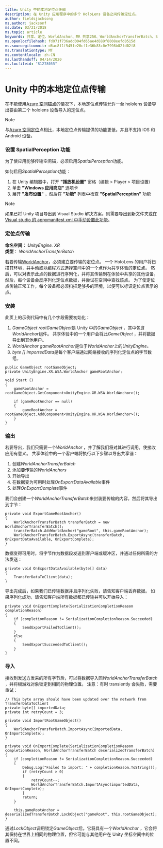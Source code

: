 ```yaml
---
title: Unity 中的本地定位点传输
description: 在 Unity 应用程序中的多个 HoloLens 设备之间传输定位点。
author: fieldsjacksong
ms.author: jacksonf
ms.date: 03/21/2018
ms.topic: article
keywords: 共享、定位、WorldAnchor、MR 共享250、WorldAnchorTransferBatch、SpatialPerception、传输、本地定位点传输、定位点导出和定位点导入
ms.openlocfilehash: fd071f736add094fd65ae4d889f8008eefd8515d
ms.sourcegitcommit: d6ac8f1f545fe20cf1e36b83c0e7998b82fd02f8
ms.translationtype: MT
ms.contentlocale: zh-CN
ms.lasthandoff: 04/14/2020
ms.locfileid: "81278055"
---
```

# <a name="local-anchor-transfers-in-unity"></a>Unity 中的本地定位点传输

在不能使用<a href="https://docs.microsoft.com/azure/spatial-anchors" target="_blank">Azure 空间锚点</a>的情况下，本地定位点传输允许一台 hololens 设备导出要由第二个 hololens 设备导入的定位点。

>[!NOTE]
>与<a href="https://docs.microsoft.com/azure/spatial-anchors" target="_blank">Azure 空间定位</a>点相比，本地定位点传输提供的功能更低，并且不支持 IOS 和 Android 设备。

### <a name="setting-the-spatialperception-capability"></a>设置 SpatialPerception 功能

为了使应用能够传输空间锚，必须启用*SpatialPerception*功能。

如何启用*SpatialPerception*功能：
1. 在 Unity 编辑器中，打开 **"播放机设置"** 窗格（编辑 > Player > 项目设置）
2. 单击 **"Windows 应用商店"** 选项卡
3. 展开 **"发布设置"** ，然后在 **"功能"** 列表中检查 **"SpatialPerception"** 功能

>[!NOTE]
>如果已将 Unity 项目导出到 Visual Studio 解决方案，则需要导出到新文件夹或[在 Visual studio 的 appxmanifest.xml 中手动设置此功能](local-anchor-transfers-in-directx.md#set-up-your-app-to-use-the-spatialperception-capability)。

### <a name="anchor-transfer"></a>定位点传输

**命名空间：** *UnityEngine. XR*<br>
**类型**： *WorldAnchorTransferBatch*

若要传输[WorldAnchor](coordinate-systems-in-unity.md)，必须建立要传输的定位点。 一个 HoloLens 的用户将扫描其环境，并手动或以编程方式选择空间中的一个点作为共享体验的定位点。 然后，可以对表示此点的数据进行序列化，并将其传输到在体验中共享的其他设备。 然后，每个设备会反序列化定位点数据，并尝试在空间中查找该点。 为了使定位点传输正常工作，每个设备都必须扫描足够多的环境，以便可以标识定位点表示的点。

### <a name="setup"></a>安装

此页上的示例代码中有几个字段需要初始化：
1. *GameObject rootGameObject*是 Unity 中的*GameObject* ，其中包含*WorldAnchor*组件。 共享体验中的一个用户会将此*GameObject* ，并将数据导出到其他用户。
2. *WorldAnchor gameRootAnchor*是位于*WorldAnchor*上的*UnityEngine。*
3. *byte [] importedData*是每个客户端通过网络接收的序列化定位点的字节数组。

```
public GameObject rootGameObject;
private UnityEngine.XR.WSA.WorldAnchor gameRootAnchor;

void Start ()
{
    gameRootAnchor = rootGameObject.GetComponent<UnityEngine.XR.WSA.WorldAnchor>();

    if (gameRootAnchor == null)
    {
        gameRootAnchor = rootGameObject.AddComponent<UnityEngine.XR.WSA.WorldAnchor>();
    }
}
```

### <a name="exporting"></a>输出

若要导出，我们只需要一个*WorldAnchor* ，并了解我们将对其进行调用，使接收应用有意义。 共享体验中的一个客户端将执行以下步骤以导出共享锚：
1. 创建*WorldAnchorTransferBatch*
2. 添加要传输的*WorldAnchors*
3. 开始导出
4. 在数据变为可用时处理*OnExportDataAvailable*事件
5. 处理*OnExportComplete*事件

我们会创建一个*WorldAnchorTransferBatch*来封装要传输的内容，然后将其导出到字节：

```
private void ExportGameRootAnchor()
{
    WorldAnchorTransferBatch transferBatch = new WorldAnchorTransferBatch();
    transferBatch.AddWorldAnchor("gameRoot", this.gameRootAnchor);
    WorldAnchorTransferBatch.ExportAsync(transferBatch, OnExportDataAvailable, OnExportComplete);
}
```

数据变得可用时，将字节作为数据段发送到客户端或缓冲区，并通过任何所需的方法发送：

```
private void OnExportDataAvailable(byte[] data)
{
    TransferDataToClient(data);
}
```

导出完成后，如果我们已传输数据并且序列化失败，请告知客户端丢弃数据。 如果序列化成功，请告知客户端所有数据都已传输并可以开始导入：

```
private void OnExportComplete(SerializationCompletionReason completionReason)
{
    if (completionReason != SerializationCompletionReason.Succeeded)
    {
        SendExportFailedToClient();
    }
    else
    {
        SendExportSucceededToClient();
    }
}
```

### <a name="importing"></a>导入

接收到发送方发来的所有字节后，可以将数据导入回*WorldAnchorTransferBatch* ，并将根游戏对象锁定到相同的物理位置。 注意：有时 transiently 会失败，需要重试：

```
// This byte array should have been updated over the network from TransferDataToClient
private byte[] importedData;
private int retryCount = 3;

private void ImportRootGameObject()
{
    WorldAnchorTransferBatch.ImportAsync(importedData, OnImportComplete);
}

private void OnImportComplete(SerializationCompletionReason completionReason, WorldAnchorTransferBatch deserializedTransferBatch)
{
    if (completionReason != SerializationCompletionReason.Succeeded)
    {
        Debug.Log("Failed to import: " + completionReason.ToString());
        if (retryCount > 0)
        {
            retryCount--;
            WorldAnchorTransferBatch.ImportAsync(importedData, OnImportComplete);
        }
        return;
    }

    this.gameRootAnchor = deserializedTransferBatch.LockObject("gameRoot", this.rootGameObject);
}
```

通过*LockObject*调用锁定*GameObject*后，它将具有一个*WorldAnchor* ，它会将其保持在世界上相同的物理位置，但它可能与其他用户在 Unity 坐标空间中的位置不同。


